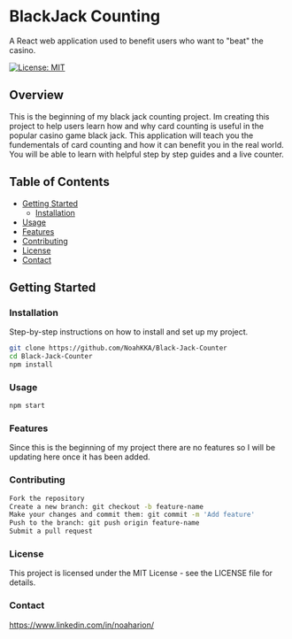 # BlackJack Counting

A React web application used to benefit users who want to "beat" the casino.

[![License: MIT](https://img.shields.io/badge/License-MIT-yellow.svg)](https://opensource.org/licenses/MIT)

## Overview

This is the beginning of my black jack counting project.  Im creating this project to help users learn how and why card counting is useful in the popular casino game black jack.  This application will teach you the fundementals of card counting and how it can benefit you in the real world.  You will be able to learn with helpful step by step guides and a live counter.

## Table of Contents

- [Getting Started](#getting-started)
  - [Installation](#installation)
- [Usage](#usage)
- [Features](#features)
- [Contributing](#contributing)
- [License](#license)
- [Contact](#contact)

## Getting Started

### Installation

Step-by-step instructions on how to install and set up my project.

```bash
git clone https://github.com/NoahKKA/Black-Jack-Counter
cd Black-Jack-Counter
npm install
```

### Usage

```bash
npm start
```

### Features

Since this is the beginning of my project there are no features so I will be updating here once it has been added.

### Contributing

```bash
Fork the repository
Create a new branch: git checkout -b feature-name
Make your changes and commit them: git commit -m 'Add feature'
Push to the branch: git push origin feature-name
Submit a pull request
```

### License

This project is licensed under the MIT License - see the LICENSE file for details.

### Contact

https://www.linkedin.com/in/noaharion/